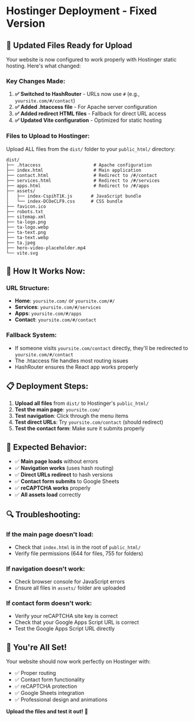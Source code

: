 # Hostinger Deployment - Fixed Version

## 🚀 **Updated Files Ready for Upload**

Your website is now configured to work properly with Hostinger static hosting. Here's what changed:

### **Key Changes Made:**

1. **✅ Switched to HashRouter** - URLs now use `#` (e.g., `yoursite.com/#/contact`)
2. **✅ Added .htaccess file** - For Apache server configuration
3. **✅ Added redirect HTML files** - Fallback for direct URL access
4. **✅ Updated Vite configuration** - Optimized for static hosting

### **Files to Upload to Hostinger:**

Upload ALL files from the `dist/` folder to your `public_html/` directory:

```
dist/
├── .htaccess                    # Apache configuration
├── index.html                   # Main application
├── contact.html                 # Redirect to /#/contact
├── services.html                # Redirect to /#/services
├── apps.html                    # Redirect to /#/apps
├── assets/
│   ├── index-CspihT1K.js       # JavaScript bundle
│   └── index-DCOeCLF9.css      # CSS bundle
├── favicon.ico
├── robots.txt
├── sitemap.xml
├── ta-logo.png
├── ta-logo.webp
├── ta-text.png
├── ta-text.webp
├── ta.jpeg
├── hero-video-placeholder.mp4
└── vite.svg
```

## 🔧 **How It Works Now:**

### **URL Structure:**

-   **Home**: `yoursite.com/` or `yoursite.com/#/`
-   **Services**: `yoursite.com/#/services`
-   **Apps**: `yoursite.com/#/apps`
-   **Contact**: `yoursite.com/#/contact`

### **Fallback System:**

-   If someone visits `yoursite.com/contact` directly, they'll be redirected to `yoursite.com/#/contact`
-   The .htaccess file handles most routing issues
-   HashRouter ensures the React app works properly

## 📋 **Deployment Steps:**

1. **Upload all files** from `dist/` to Hostinger's `public_html/`
2. **Test the main page**: `yoursite.com/`
3. **Test navigation**: Click through the menu items
4. **Test direct URLs**: Try `yoursite.com/contact` (should redirect)
5. **Test the contact form**: Make sure it submits properly

## 🎯 **Expected Behavior:**

-   ✅ **Main page loads** without errors
-   ✅ **Navigation works** (uses hash routing)
-   ✅ **Direct URLs redirect** to hash versions
-   ✅ **Contact form submits** to Google Sheets
-   ✅ **reCAPTCHA works** properly
-   ✅ **All assets load** correctly

## 🔍 **Troubleshooting:**

### **If the main page doesn't load:**

-   Check that `index.html` is in the root of `public_html/`
-   Verify file permissions (644 for files, 755 for folders)

### **If navigation doesn't work:**

-   Check browser console for JavaScript errors
-   Ensure all files in `assets/` folder are uploaded

### **If contact form doesn't work:**

-   Verify your reCAPTCHA site key is correct
-   Check that your Google Apps Script URL is correct
-   Test the Google Apps Script URL directly

## 🎉 **You're All Set!**

Your website should now work perfectly on Hostinger with:

-   ✅ Proper routing
-   ✅ Contact form functionality
-   ✅ reCAPTCHA protection
-   ✅ Google Sheets integration
-   ✅ Professional design and animations

**Upload the files and test it out!** 🚀
